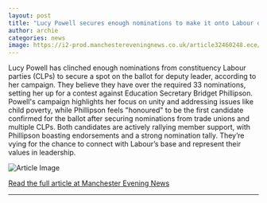```yaml
---
layout: post
title: "Lucy Powell secures enough nominations to make it onto Labour deputy leader ballot"
author: archie
categories: news
image: https://i2-prod.manchestereveningnews.co.uk/article32460248.ece/ALTERNATES/s1200/1_Lucy-Powell-was-sacked-as-Commons-leader-in-Sir-Keir-Starmers-recent-reshuffle-Lucy-NorthPA.jpg
---
```

Lucy Powell has clinched enough nominations from constituency Labour parties (CLPs) to secure a spot on the ballot for deputy leader, according to her campaign. They believe they have over the required 33 nominations, setting her up for a contest against Education Secretary Bridget Phillipson. Powell's campaign highlights her focus on unity and addressing issues like child poverty, while Phillipson feels "honoured" to be the first candidate confirmed for the ballot after securing nominations from trade unions and multiple CLPs. Both candidates are actively rallying member support, with Phillipson boasting endorsements and a strong nomination tally. They’re vying for the chance to connect with Labour’s base and represent their values in leadership.

![Article Image](https://i2-prod.manchestereveningnews.co.uk/article32460248.ece/ALTERNATES/s1200/1_Lucy-Powell-was-sacked-as-Commons-leader-in-Sir-Keir-Starmers-recent-reshuffle-Lucy-NorthPA.jpg)

[Read the full article at Manchester Evening News](https://www.manchestereveningnews.co.uk/news/greater-manchester-news/lucy-powell-secures-enough-nominations-32516257)

---

